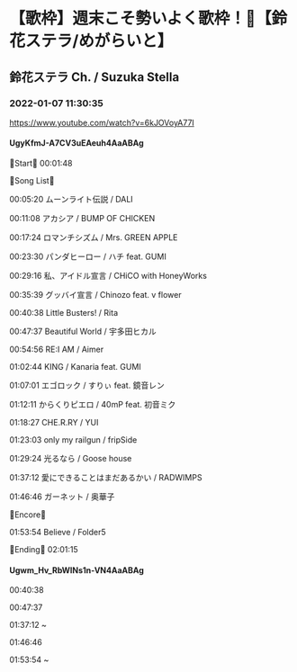 # 【歌枠】週末こそ勢いよく歌枠！🔔【鈴花ステラ/めがらいと】

## 鈴花ステラ Ch. / Suzuka Stella

### 2022-01-07 11:30:35

https://www.youtube.com/watch?v=6kJOVoyA77I

#### UgyKfmJ-A7CV3uEAeuh4AaABAg

🔔Start🔔 00:01:48



🔔Song List🔔

00:05:20 ムーンライト伝説 / DALI

00:11:08 アカシア / BUMP OF CHICKEN

00:17:24 ロマンチシズム / Mrs. GREEN APPLE

00:23:30 パンダヒーロー / ハチ feat. GUMI

00:29:16 私、アイドル宣言 / CHiCO with HoneyWorks

00:35:39 グッバイ宣言 / Chinozo feat. v flower

00:40:38 Little Busters! / Rita

00:47:37 Beautiful World / 宇多田ヒカル

00:54:56 RE:I AM / Aimer

01:02:44 KING / Kanaria feat. GUMI

01:07:01 エゴロック / すりぃ feat. 鏡音レン

01:12:11 からくりピエロ / 40mP feat. 初音ミク

01:18:27 CHE.R.RY / YUI

01:23:03 only my railgun / fripSide

01:29:24 光るなら / Goose house

01:37:12 愛にできることはまだあるかい / RADWIMPS

01:46:46 ガーネット / 奥華子



🔔Encore🔔

01:53:54 Believe / Folder5



🔔Ending🔔 02:01:15



#### Ugwm_Hv_RbWINs1n-VN4AaABAg

00:40:38

00:47:37

01:37:12 ~

01:46:46

01:53:54 ~

